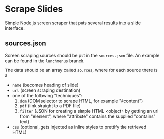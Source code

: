 Scrape Slides
=============

Simple Node.js screen scraper that puts several results into a slide interface.

sources.json
------------
Screen scraping sources should be put in the `sources.json` file. An example can be found in the `lunchmenus` branch.

The data should be an array called `sources`, where for each source there is a
* `name` (becomes heading of slide)
* `url` (screen scraping destination)
* one of the following "techniques":
  1. `dom` (DOM selector to scrape HTML, for example "#content")
  2. `pdf` (link straight to a PDF file)
  3. `filter` (JSON for creating a simple HTML &lt;object&gt; by getting an url from "element", where "attribute" contains the supplied "contains" text)
* `css` (optional, gets injected as inline styles to prettify the retrieved HTML)
